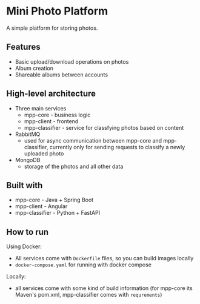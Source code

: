 # Mini Photo Platform

A simple platform for storing photos.

## Features

- Basic upload/download operations on photos
- Album creation
- Shareable albums between accounts

## High-level architecture

- Three main services
  - mpp-core - business logic   
  - mpp-client - frontend
  - mpp-classifier - service for classfying photos based on content
- RabbitMQ
  - used for async communication between mpp-core and mpp-classifier, currently only for sending requests to classify a newly uploaded photo
- MongoDB
  - storage of the photos and all other data

## Built with

- mpp-core - Java + Spring Boot
- mpp-client - Angular
- mpp-classifier - Python + FastAPI

## How to run

Using Docker:
- All services come with `Dockerfile` files, so you can build images locally
- `docker-compose.yaml` for running with docker compose

Locally:
- all services come with some kind of build information (for mpp-core its Maven's pom.xml, mpp-classifier comes with `requrements`)
